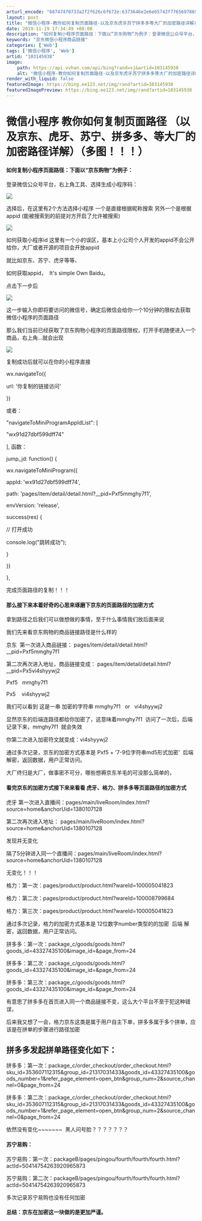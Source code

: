 ```yaml
---
arturl_encode: "68747470733a2f2f626c6f672e:6373646e2e6e65742f77656978696e5f34303239313234382f:61727469636c652f64657461696c732f313033313435393338"
layout: post
title: "微信小程序-教你如何复制页面路径-以及京东虎牙苏宁拼多多等大厂的加密路径详解多图"
date: 2019-11-19 17:34:49 +08:00
description: "如何复制小程序页面路径：下面以“京东购物”为例子：登录微信公众号平台，右上角工具、选择生成小程序码："
keywords: "京东微信小程序商品链接"
categories: ['Web']
tags: ['微信小程序', 'Web']
artid: "103145938"
image:
    path: https://api.vvhan.com/api/bing?rand=sj&artid=103145938
    alt: "微信小程序-教你如何复制页面路径-以及京东虎牙苏宁拼多多等大厂的加密路径详解多图"
render_with_liquid: false
featuredImage: https://bing.ee123.net/img/rand?artid=103145938
featuredImagePreview: https://bing.ee123.net/img/rand?artid=103145938
---
```


# 微信小程序 教你如何复制页面路径 （以及京东、虎牙、苏宁、拼多多、等大厂的加密路径详解）（多图！！！）

#### 如何复制小程序页面路径：下面以“京东购物”为例子：

登录微信公众号平台，右上角工具、选择生成小程序码：

![](https://i-blog.csdnimg.cn/blog_migrate/a864a8661614385c6ddbb9f09d1fd68a.png)

选择后，在这里有2个方法选择小程序 一个是直接根据昵称搜索 另外一个是根据appid (能被搜索到的前提对方开启了允许被搜索)

![](https://i-blog.csdnimg.cn/blog_migrate/56f5ed47ea1392ffd2e09b67ed098ff7.png)

如何获取小程序id 这里有一个小的误区，基本上小公司个人开发的appid不会公开给你，大厂或者开源的项目会开放appid

就比如京东、苏宁、虎牙等等、

如何获取appid，  It's simple Own Baidu。

点击下一步后

![](https://i-blog.csdnimg.cn/blog_migrate/967b1f2af9ef580b79ce238be84d25d9.png)

这一步输入你即将要访问的微信号，确定后微信会给你一个10分钟的限权去获取微信小程序的页面路径

那么我们当前已经获取了京东购物小程序的页面路径限权，打开手机随便进入一个商品，右上角...就会出现

![](https://i-blog.csdnimg.cn/blog_migrate/37ab91c9bfe72bf958fbdfb03839c76d.png)

复制成功后就可以在你的小程序直接

wx.navigateTo({

url: '你复制的链接访问'

})

或者：

"navigateToMiniProgramAppIdList": [

"wx91d27dbf599dff74"

], 函数：

jump\_jd: function() {

wx.navigateToMiniProgram({

appId: 'wx91d27dbf599dff74',

path: 'pages/item/detail/detail.html?\_\_pid=Pxf5mmghy7f1',

envVersion: 'release',

success(res) {

// 打开成功

console.log("跳转成功");

}

})

},

完成页面路径的复制！！！

#### 那么接下来本着好奇的心思来琢磨下京东的页面路径的加密方式

拿到路径之后我们可以做想做的事情，至于什么事情我们放后面来说

我们先来看京东购物的商品链接路径是什么样的

京东  第一次进入商品链接： pages/item/detail/detail.html?\_\_pid=Pxf5mmghy7f1
  
第二次再次进入地址，商品链接变成： pages/item/detail/detail.html?\_\_pid=Px5vi4shyywj2

Pxf5   mmghy7f1
  
Px5    vi4shyywj2

我们可以看到 这是一串 加密的字符串 mmghy7f1   or   vi4shyywj2

显然京东的后端连路径都给你加密了，这意味着mmghy7f1  访问了一次后，后端记录下来，mmghy7f1  就会失效

你第二次进入加密符文就变成：vi4shyywj2

通过多次记录，京东的加密方式基本是 Pxf5 + '7-9位字符串md5形式加密'  后端 解密，返回数据，用户正常访问。

大厂终归是大厂，做事密不可分，哪些想褥京东羊毛的可没那么简单的，

#### 看完京东的加密方式接下来来看看 虎牙、格力、拼多多等页面路径的加密方式

虎牙 第一次进入直播间：pages/main/liveRoom/index.html?source=home&anchorUid=1380107128
  
第二次再次进入地址： pages/main/liveRoom/index.html?source=home&anchorUid=1380107128
  
发现并无变化

隔了5分钟进入同一个直播间：pages/main/liveRoom/index.html?source=home&anchorUid=1380107128

无变化！！！

格力：第一次：pages/product/product.html?wareId=100005041823

格力：第二次：pages/product/product.html?wareId=100008799684

格力：第三次：pages/product/product.html?wareId=100005041823

通过多次记录，格力的加密方式基本是 12位数字number类型的的加密  后端 解密，返回数据，用户正常访问。

拼多多：第一次：package\_c/goods/goods.html?goods\_id=43327435100&image\_id=&page\_from=24

拼多多：第二次：package\_c/goods/goods.html?goods\_id=43327435100&image\_id=&page\_from=24

拼多多：第三次：package\_c/goods/goods.html?goods\_id=43327435100&image\_id=&page\_from=24

有意思了拼多多在首页进入同一个商品链接不变，这么大个平台不至于犯这种错误，

后来我又想了一会，格力京东这类是属于用户自主下单，拼多多属于多个拼单，应该是在拼单的步骤进行路径加密

## 拼多多发起拼单路径变化如下：

拼多多：第一次：package\_c/order\_checkout/order\_checkout.html?sku\_id=353607112315&group\_id=21317031433&goods\_id=43327435100&goods\_number=1&refer\_page\_element=open\_btn&group\_num=2&source\_channel=0&page\_from=24

拼多多：第二次：package\_c/order\_checkout/order\_checkout.html?sku\_id=353607112315&group\_id=21317031433&goods\_id=43327435100&goods\_number=1&refer\_page\_element=open\_btn&group\_num=2&source\_channel=0&page\_from=24

依然没有变化~~~~~~~  黑人问号脸？？？？？？？

#### 苏宁易购：

苏宁易购：第一次：packageB/pages/pingou/fourth/fourth/fourth.html?actId=50414754263920965873

苏宁易购：第二次：packageB/pages/pingou/fourth/fourth/fourth.html?actId=50414754263920965873

多次记录苏宁易购也没有任何加密

#### 总结：京东在加密这一块做的是更加严谨。